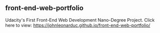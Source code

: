 ## front-end-web-portfolio
Udacity's First Front-End Web Development Nano-Degree Project. Click here to view: https://johnleonarduc.github.io/front-end-web-portfolio/
